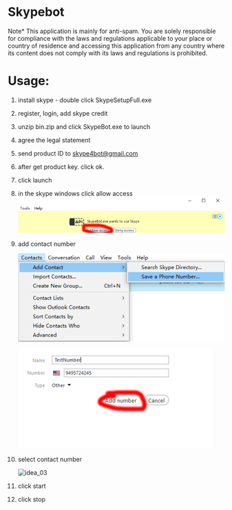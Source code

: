 # Skypebot
Note* This application is mainly for anti-spam. You are solely responsible for compliance with the laws and regulations applicable to your place or country of residence and accessing this application from any country where its content does not comply with its laws and regulations is prohibited. 

# Usage:
1. install skype - double click SkypeSetupFull.exe

2. register, login, add skype credit

3. unzip bin.zip and click SkypeBot.exe to launch

4. agree the legal statement

5. send product ID to skype4bot@gmail.com

6. after get product key. click ok. 

7. click launch

8. in the skype windows click allow access
    ![idea_00](pic/fig1.png)


9. add contact number

    ![idea_01](pic/fig2.png)

    ![idea_02](pic/fig3.png)



10. select contact number

    ![idea_03](pic/fig4.png)




11. click start

12. click stop

